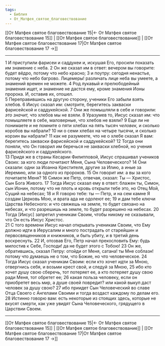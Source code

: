 ```yaml
---
tags:
  - Библия
  - От_Матфея_святое_благовествование
---
```

[[От Матфея святое благовествование 15|← От Матфея святое благовествование 15]] | [[От Матфея святое благовествование]] | [[От Матфея святое благовествование 17|От Матфея святое благовествование 17 →]]

---
1 И приступили фарисеи и саддукеи и, искушая Его, просили показать им знамение с неба.
2 Он же сказал им в ответ: вечером вы говорите: будет вёдро, потому что небо красно;
3 и поутру: сегодня ненастье, потому что небо багрово. Лицемеры! различать лице неба вы умеете, а знамений времен не можете.
4 Род лукавый и прелюбодейный знамения ищет, и знамение не дастся ему, кроме знамения Ионы пророка. И, оставив их, отошел.<br>
5 Переправившись на другую сторону, ученики Его забыли взять хлебов.
6 Иисус сказал им: смотрите, берегитесь закваски фарисейской и саддукейской.
7 Они же помышляли в себе и говорили: <I>это</I> <I>значит,</I> что хлебов мы не взяли.
8 Уразумев то, Иисус сказал им: что помышляете в себе, маловерные, что хлебов не взяли?
9 Еще ли не понимаете и не помните о пяти хлебах на пять тысяч <I>человек,</I> и сколько коробов вы набрали?
10 ни о семи хлебах на четыре тысячи, и сколько корзин вы набрали?
11 как не разумеете, что не о хлебе сказал Я вам: берегитесь закваски фарисейской и саддукейской?
12 Тогда они поняли, что Он говорил им беречься не закваски хлебной, но учения фарисейского и саддукейского.<br>
13 Придя же в страны Кесарии Филипповой, Иисус спрашивал учеников Своих: за кого люди почитают Меня, Сына Человеческого?
14 Они сказали: одни за Иоанна Крестителя, другие за Илию, а иные за Иеремию, или за одного из пророков.
15 Он говорит им: а вы за кого почитаете Меня?
16 Симон же Петр, отвечая, сказал: Ты — Христос, Сын Бога Живого.
17 Тогда Иисус сказал ему в ответ: блажен ты, Симон, сын Ионин, потому что не плоть и кровь открыли тебе это, но Отец Мой, Сущий на небесах;
18 и Я говорю тебе: ты — Петр, и на сем камне Я создам Церковь Мою, и врата ада не одолеют ее;
19 и дам тебе ключи Царства Небесного: и что свяжешь на земле, то будет связано на небесах, и что разрешишь на земле, то будет разрешено на небесах.
20 Тогда [Иисус] запретил ученикам Своим, чтобы никому не сказывали, что Он есть Иисус Христос.<br>
21 С того времени Иисус начал открывать ученикам Своим, что Ему должно идти в Иерусалим и много пострадать от старейшин и первосвященников и книжников, и быть убиту, и в третий день воскреснуть.
22 И, отозвав Его, Петр начал прекословить Ему: будь милостив к Себе, Господи! да не будет этого с Тобою!
23 Он же, обратившись, сказал Петру: отойди от Меня, сатана! ты Мне соблазн! потому что думаешь не о том, что Божие, но что человеческое.
24 Тогда Иисус сказал ученикам Своим: если кто хочет идти за Мною, отвергнись себя, и возьми крест свой, и следуй за Мною,
25 ибо кто хочет душу свою сберечь, тот потеряет ее, а кто потеряет душу свою ради Меня, тот обретет ее;
26 какая польза человеку, если он приобретет весь мир, а душе своей повредит? или какой выкуп даст человек за душу свою?
27 ибо приидет Сын Человеческий во славе Отца Своего с Ангелами Своими и тогда воздаст каждому по делам его.
28 Истинно говорю вам: есть некоторые из стоящих здесь, которые не вкусят смерти, как уже увидят Сына Человеческого, грядущего в Царствии Своем.

---
[[От Матфея святое благовествование 15|← От Матфея святое благовествование 15]] | [[От Матфея святое благовествование]] | [[От Матфея святое благовествование 17|От Матфея святое благовествование 17 →]]